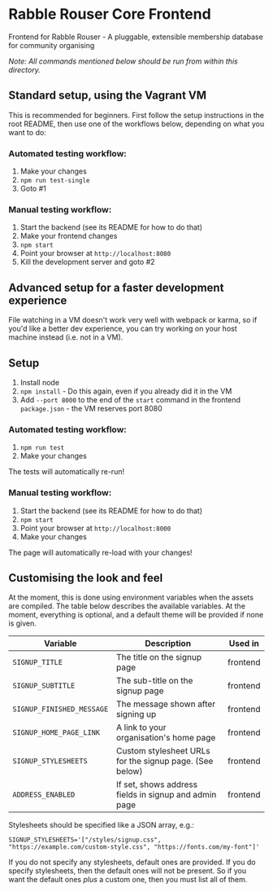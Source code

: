 # Rabble Rouser Core Frontend

Frontend for Rabble Rouser - A pluggable, extensible membership database for community organising

*Note: All commands mentioned below should be run from within this directory.*

## Standard setup, using the Vagrant VM

This is recommended for beginners. First follow the setup instructions in the root README, then use one of the
workflows below, depending on what you want to do:

### Automated testing workflow:

 1. Make your changes
 2. `npm run test-single`
 3. Goto #1

### Manual testing workflow:

 1. Start the backend (see its README for how to do that)
 2. Make your frontend changes
 3. `npm start`
 4. Point your browser at `http://localhost:8080`
 5. Kill the development server and goto #2

## Advanced setup for a faster development experience

File watching in a VM doesn't work very well with webpack or karma, so if you'd like a better dev experience, you can
try working on your host machine instead (i.e. not in a VM).

## Setup
 1. Install node
 2. `npm install` - Do this again, even if you already did it in the VM
 3. Add `--port 8000` to the end of the `start` command in the frontend `package.json` - the VM reserves port 8080

### Automated testing workflow:

 1. `npm run test`
 2. Make your changes

The tests will automatically re-run!

### Manual testing workflow:

 1. Start the backend (see its README for how to do that)
 2. `npm start`
 3. Point your browser at `http://localhost:8000`
 4. Make your changes

The page will automatically re-load with your changes!

## Customising the look and feel

At the moment, this is done using environment variables when the assets are compiled. The table below describes the
available variables. At the moment, everything is optional, and a default theme will be provided if none is given.

| Variable                 | Description                                                           | Used in  |
|--------------------------|-----------------------------------------------------------------------|----------|
| `SIGNUP_TITLE`           | The title on the signup page                                          | frontend |
| `SIGNUP_SUBTITLE`        | The sub-title on the signup page                                      | frontend |
| `SIGNUP_FINISHED_MESSAGE`| The message shown after signing up                                    | frontend |
| `SIGNUP_HOME_PAGE_LINK`  | A link to your organisation's home page                               | frontend |
| `SIGNUP_STYLESHEETS`     | Custom stylesheet URLs for the signup page. (See below)               | frontend |
| `ADDRESS_ENABLED`        | If set, shows address fields in signup and admin page                 | frontend |

Stylesheets should be specified like a JSON array, e.g.:

`SIGNUP_STYLESHEETS='["/styles/signup.css", "https://example.com/custom-style.css", "https://fonts.com/my-font"]'`

If you do not specify any stylesheets, default ones are provided. If you do specify stylesheets, then the default ones
will not be present. So if you want the default ones *plus* a custom one, then you must list all of them.
